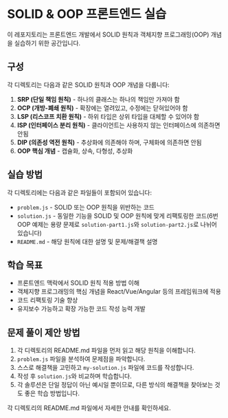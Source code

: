 # SOLID & OOP 프론트엔드 실습

이 레포지토리는 프론트엔드 개발에서 SOLID 원칙과 객체지향 프로그래밍(OOP) 개념을 실습하기 위한 공간입니다.

## 구성

각 디렉토리는 다음과 같은 SOLID 원칙과 OOP 개념을 다룹니다:

1. **SRP (단일 책임 원칙)** - 하나의 클래스는 하나의 책임만 가져야 함
2. **OCP (개방-폐쇄 원칙)** - 확장에는 열려있고, 수정에는 닫혀있어야 함
3. **LSP (리스코프 치환 원칙)** - 하위 타입은 상위 타입을 대체할 수 있어야 함
4. **ISP (인터페이스 분리 원칙)** - 클라이언트는 사용하지 않는 인터페이스에 의존하면 안됨
5. **DIP (의존성 역전 원칙)** - 추상화에 의존해야 하며, 구체화에 의존하면 안됨
6. **OOP 핵심 개념** - 캡슐화, 상속, 다형성, 추상화

## 실습 방법

각 디렉토리에는 다음과 같은 파일들이 포함되어 있습니다:

- `problem.js` - SOLID 또는 OOP 원칙을 위반하는 코드
- `solution.js` - 동일한 기능을 SOLID 및 OOP 원칙에 맞게 리팩토링한 코드(6번 OOP 예제는 용량 문제로 `solution-part1.js`와 `solution-part2.js`로 나뉘어 있습니다)
- `README.md` - 해당 원칙에 대한 설명 및 문제/해결책 설명

## 학습 목표

- 프론트엔드 맥락에서 SOLID 원칙 적용 방법 이해
- 객체지향 프로그래밍의 핵심 개념을 React/Vue/Angular 등의 프레임워크에 적용
- 코드 리팩토링 기술 향상
- 유지보수 가능하고 확장 가능한 코드 작성 능력 개발

## 문제 풀이 제안 방법

1. 각 디렉토리의 README.md 파일을 먼저 읽고 해당 원칙을 이해합니다.
2. `problem.js` 파일을 분석하여 문제점을 파악합니다.
3. 스스로 해결책을 고민하고 `my-solution.js` 파일에 코드를 작성합니다.
4. 작성 후 `solution.js`와 비교하며 학습합니다.
5. 각 솔루션은 단일 정답이 아닌 예시일 뿐이므로, 다른 방식의 해결책을 찾아보는 것도 좋은 학습 방법입니다.

각 디렉토리의 README.md 파일에서 자세한 안내를 확인하세요.
